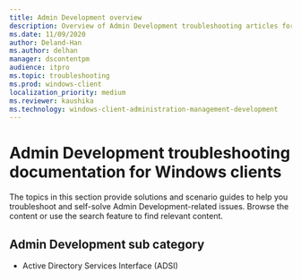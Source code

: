 ```yaml
---
title: Admin Development overview
description: Overview of Admin Development troubleshooting articles for Windows clients.
ms.date: 11/09/2020
author: Deland-Han
ms.author: delhan
manager: dscontentpm
audience: itpro
ms.topic: troubleshooting
ms.prod: windows-client
localization_priority: medium
ms.reviewer: kaushika
ms.technology: windows-client-administration-management-development
---
```

# Admin Development troubleshooting documentation for Windows clients

The topics in this section provide solutions and scenario guides to help you troubleshoot and self-solve Admin Development-related issues. Browse the content or use the search feature to find relevant content.

## Admin Development sub category

- Active Directory Services Interface (ADSI)
